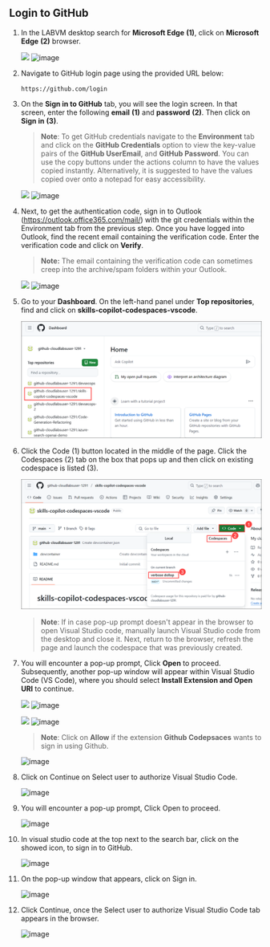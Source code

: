 ## Login to GitHub

1. In the LABVM desktop search for **Microsoft Edge** **(1)**, click on **Microsoft Edge** **(2)** browser.

   ![](../media/Edge.png)
   ![image](https://github.com/user-attachments/assets/09704c5b-0ffd-4fdd-b3ce-7ca1ed12d7ad)


1. Navigate to GitHub login page using the provided URL below:
   ```
   https://github.com/login
   ```
1. On the **Sign in to GitHub** tab, you will see the login screen. In that screen, enter the following **email** **(1)** and **password** **(2)**. Then click on **Sign in** **(3)**. 

   >**Note**: To get GitHub credentials navigate to the **Environment** tab and click on the **GitHub Credentials** option to view the key-value pairs of the **GitHub UserEmail**, and **GitHub Password**. You can use the copy buttons under the actions column to have the values copied instantly. Alternatively, it is suggested to have the values copied over onto a notepad for easy accessibility. 
   
   ![](../media/github-login.png)
   ![image](https://github.com/user-attachments/assets/c95275a9-ef00-4da4-8ce6-8a1764a061f2)

          
1. Next, to get the authentication code, sign in to Outlook (https://outlook.office365.com/mail/) with the git credentials within the Environment tab from the previous step. Once you have logged into Outlook, find the recent email containing the verification code. Enter the verification code and click on **Verify**.

   >**Note:** The email containing the verification code can sometimes creep into the archive/spam folders within your Outlook.
   
   ![](../media/authgit.png)
   ![image](https://github.com/user-attachments/assets/f2294b67-e807-4314-ac75-064946d02248)

1. Go to your **Dashboard**. On the left-hand panel under **Top repositories**, find and click on **skills-copilot-codespaces-vscode**.

   ![](git1.png)

1. Click the Code (1) button located in the middle of the page. Click the Codespaces (2) tab on the box that pops up and then click on existing codespace is listed (3).

   ![](git2.png)

   >**Note**: If in case pop-up prompt doesn't appear in the browser to open Visual Studio code, manually launch Visual Studio code from the desktop and close it. Next, return to the browser, refresh the page and launch the codespace that was previously created.

1. You will encounter a pop-up prompt, Click **Open** to proceed. Subsequently, another pop-up window will appear within Visual Studio Code (VS Code), where you should select **Install Extension and Open URI** to continue.

   ![](../media/open.png)
   ![image](https://github.com/user-attachments/assets/7731dd88-3de4-4fb9-b127-1a075f01bf8b)

   ![](../media/innovation-1.png)
   ![image](https://github.com/user-attachments/assets/42d39d4f-7c03-4f59-a644-1d745943c918)

      >**Note**: Click on **Allow** if the extension **Github Codepsaces** wants to sign in using Github.

   ![image](https://github.com/user-attachments/assets/d5681cbc-2b41-4758-8f9d-99abe0392618)

1. Click on Continue on Select user to authorize Visual Studio Code.

   ![image](https://github.com/user-attachments/assets/cae3e10e-4796-45f1-9d28-827cd3e0c1b4)
   
1. You will encounter a pop-up prompt, Click Open to proceed.

   ![image](https://github.com/user-attachments/assets/32a8e320-e545-4b0b-adb8-2c17328256fb)

1. In visual studio code at the top next to the search bar, click on the showed icon, to sign in to GitHub.

   ![image](https://github.com/user-attachments/assets/2e8948fd-bb4e-4b3f-a275-84439e0901e2)

1. On the pop-up window that appears, click on Sign in.
   
   ![image](https://github.com/user-attachments/assets/f1c21043-ed7c-4ba2-b74a-ce739c0d69f3)

1. Click Continue, once the Select user to authorize Visual Studio Code tab appears in the browser.

   ![image](https://github.com/user-attachments/assets/fc1b7f71-b278-419d-b93f-8c46c4763816)



